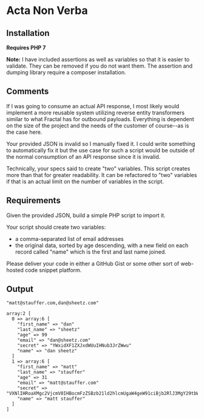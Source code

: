 # Acta Non Verba

## Installation

**Requires PHP 7**

**Note:** I have included assertions as well as variables so that it is easier to validate.  They can be removed if you do 
not want them.  The assertion and dumping library require a composer installation.

 

## Comments

If I was going to consume an actual API response, I most likely would implement a more reusable system utilizing reverse 
entity transformers similar to what Fractal has for outbound payloads.  Everything is dependent on the size of the project and the needs of the 
 customer of course--as is the case here. 

Your provided JSON is invalid so I manually fixed it.  I could write something to automatically fix it but the use case for such a script would be 
outside of the normal consumption of an API response since it is invalid.  
  
Technically, your specs said to create "two" variables.  This script creates more than that for greater readability.  It can be refactored 
to "two" variables if that is an actual limit on the number of variables in the script. 

## Requirements

 Given the provided JSON, build a simple PHP script to import it.

 Your script should create two variables:

 - a comma-separated list of email addresses
 - the original data, sorted by age descending, with a new field on each record
   called "name" which is the first and last name joined.

Please deliver your code in either a GitHub Gist or some other sort of web-hosted code snippet platform.
 

## Output

```
"matt@stauffer.com,dan@sheetz.com"

array:2 [
  0 => array:6 [
    "first_name" => "dan"
    "last_name" => "sheetz"
    "age" => 99
    "email" => "dan@sheetz.com"
    "secret" => "YWxidXF1ZXJxdWUuIHNub3JrZWwu"
    "name" => "dan sheetz"
  ]
  1 => array:6 [
    "first_name" => "matt"
    "last_name" => "stauffer"
    "age" => 31
    "email" => "matt@stauffer.com"
    "secret" => "VXNlIHRoaXMgc2VjcmV0IHBocmFzZSBzb21ld2hlcmUgaW4geW91ciBjb2RlJ3MgY29tbWVudHM="
    "name" => "matt stauffer"
  ]
]
```
